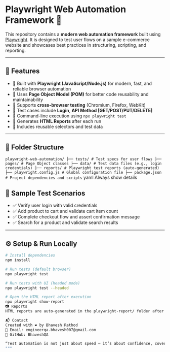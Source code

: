 # Playwright Web Automation Framework 🚀

This repository contains a **modern web automation framework** built using [Playwright](https://playwright.dev/). It is designed to test user flows on a sample e-commerce website and showcases best practices in structuring, scripting, and reporting.

---

## 📌 Features

- 🔹 Built with **Playwright (JavaScript/Node.js)** for modern, fast, and reliable browser automation
- 🔹 Uses **Page Object Model (POM)** for better code reusability and maintainability
- 🔹 Supports **cross-browser testing** (Chromium, Firefox, WebKit)
- 🔹 Test cases include **Login**,  **API Method [GET/POST/PUT/DELETE]**
- 🔹 Command-line execution using `npx playwright test`
- 🔹 Generates **HTML Reports** after each run
- 🔹 Includes reusable selectors and test data

---

## 📁 Folder Structure
`
playwright-web-automation/
├── tests/ # Test specs for user flows
├── pages/ # Page Object classes
├── data/ # Test data files (e.g., login credentials)
├── reports/ # Playwright test reports (auto-generated)
├── playwright.config.js # Global configuration file
├── package.json # Project dependencies and scripts
`
yaml
Always show details


## 🧪 Sample Test Scenarios

- ✅ Verify user login with valid credentials
- ✅ Add product to cart and validate cart item count
- ✅ Complete checkout flow and assert confirmation message
- ✅ Search for a product and validate search results

---


## ⚙️ Setup & Run Locally

```bash
# Install dependencies
npm install

# Run tests (default browser)
npx playwright test

# Run tests with UI (headed mode)
npx playwright test --headed

# Open the HTML report after execution
npx playwright show-report
📷 Reports
HTML reports are auto-generated in the playwright-report/ folder after each test run.

📬 Contact
Created with ❤️ by Bhavesh Rathod
📧 Email: engineerqa.bhavesh007@gmail.com
🔗 GitHub: BhaveshQA

“Test automation is not just about speed — it’s about confidence, coverage, and clarity.”
"""
